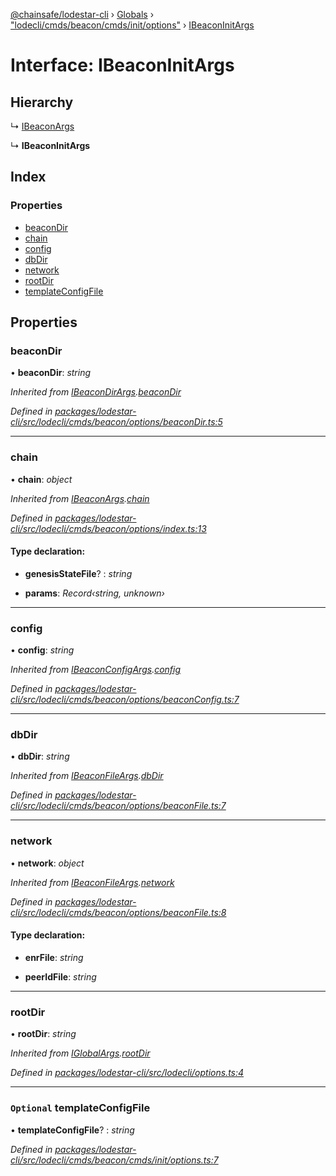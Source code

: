 [@chainsafe/lodestar-cli](../README.md) › [Globals](../globals.md) › ["lodecli/cmds/beacon/cmds/init/options"](../modules/_lodecli_cmds_beacon_cmds_init_options_.md) › [IBeaconInitArgs](_lodecli_cmds_beacon_cmds_init_options_.ibeaconinitargs.md)

# Interface: IBeaconInitArgs

## Hierarchy

  ↳ [IBeaconArgs](_lodecli_cmds_beacon_options_index_.ibeaconargs.md)

  ↳ **IBeaconInitArgs**

## Index

### Properties

* [beaconDir](_lodecli_cmds_beacon_cmds_init_options_.ibeaconinitargs.md#beacondir)
* [chain](_lodecli_cmds_beacon_cmds_init_options_.ibeaconinitargs.md#chain)
* [config](_lodecli_cmds_beacon_cmds_init_options_.ibeaconinitargs.md#config)
* [dbDir](_lodecli_cmds_beacon_cmds_init_options_.ibeaconinitargs.md#dbdir)
* [network](_lodecli_cmds_beacon_cmds_init_options_.ibeaconinitargs.md#network)
* [rootDir](_lodecli_cmds_beacon_cmds_init_options_.ibeaconinitargs.md#rootdir)
* [templateConfigFile](_lodecli_cmds_beacon_cmds_init_options_.ibeaconinitargs.md#optional-templateconfigfile)

## Properties

###  beaconDir

• **beaconDir**: *string*

*Inherited from [IBeaconDirArgs](_lodecli_cmds_beacon_options_beacondir_.ibeacondirargs.md).[beaconDir](_lodecli_cmds_beacon_options_beacondir_.ibeacondirargs.md#beacondir)*

*Defined in [packages/lodestar-cli/src/lodecli/cmds/beacon/options/beaconDir.ts:5](https://github.com/ChainSafe/lodestar/blob/e079784d1/packages/lodestar-cli/src/lodecli/cmds/beacon/options/beaconDir.ts#L5)*

___

###  chain

• **chain**: *object*

*Inherited from [IBeaconArgs](_lodecli_cmds_beacon_options_index_.ibeaconargs.md).[chain](_lodecli_cmds_beacon_options_index_.ibeaconargs.md#chain)*

*Defined in [packages/lodestar-cli/src/lodecli/cmds/beacon/options/index.ts:13](https://github.com/ChainSafe/lodestar/blob/e079784d1/packages/lodestar-cli/src/lodecli/cmds/beacon/options/index.ts#L13)*

#### Type declaration:

* **genesisStateFile**? : *string*

* **params**: *Record‹string, unknown›*

___

###  config

• **config**: *string*

*Inherited from [IBeaconConfigArgs](_lodecli_cmds_beacon_options_beaconconfig_.ibeaconconfigargs.md).[config](_lodecli_cmds_beacon_options_beaconconfig_.ibeaconconfigargs.md#config)*

*Defined in [packages/lodestar-cli/src/lodecli/cmds/beacon/options/beaconConfig.ts:7](https://github.com/ChainSafe/lodestar/blob/e079784d1/packages/lodestar-cli/src/lodecli/cmds/beacon/options/beaconConfig.ts#L7)*

___

###  dbDir

• **dbDir**: *string*

*Inherited from [IBeaconFileArgs](_lodecli_cmds_beacon_options_beaconfile_.ibeaconfileargs.md).[dbDir](_lodecli_cmds_beacon_options_beaconfile_.ibeaconfileargs.md#dbdir)*

*Defined in [packages/lodestar-cli/src/lodecli/cmds/beacon/options/beaconFile.ts:7](https://github.com/ChainSafe/lodestar/blob/e079784d1/packages/lodestar-cli/src/lodecli/cmds/beacon/options/beaconFile.ts#L7)*

___

###  network

• **network**: *object*

*Inherited from [IBeaconFileArgs](_lodecli_cmds_beacon_options_beaconfile_.ibeaconfileargs.md).[network](_lodecli_cmds_beacon_options_beaconfile_.ibeaconfileargs.md#network)*

*Defined in [packages/lodestar-cli/src/lodecli/cmds/beacon/options/beaconFile.ts:8](https://github.com/ChainSafe/lodestar/blob/e079784d1/packages/lodestar-cli/src/lodecli/cmds/beacon/options/beaconFile.ts#L8)*

#### Type declaration:

* **enrFile**: *string*

* **peerIdFile**: *string*

___

###  rootDir

• **rootDir**: *string*

*Inherited from [IGlobalArgs](_lodecli_options_.iglobalargs.md).[rootDir](_lodecli_options_.iglobalargs.md#rootdir)*

*Defined in [packages/lodestar-cli/src/lodecli/options.ts:4](https://github.com/ChainSafe/lodestar/blob/e079784d1/packages/lodestar-cli/src/lodecli/options.ts#L4)*

___

### `Optional` templateConfigFile

• **templateConfigFile**? : *string*

*Defined in [packages/lodestar-cli/src/lodecli/cmds/beacon/cmds/init/options.ts:7](https://github.com/ChainSafe/lodestar/blob/e079784d1/packages/lodestar-cli/src/lodecli/cmds/beacon/cmds/init/options.ts#L7)*

